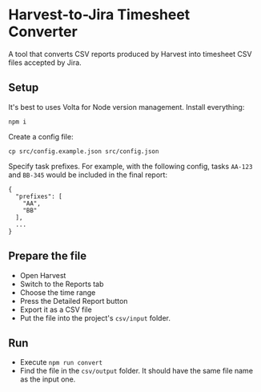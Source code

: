 # Harvest-to-Jira Timesheet Converter

A tool that converts CSV reports produced by Harvest into timesheet CSV files accepted by Jira.

## Setup

It's best to uses Volta for Node version management. Install everything:
```shell
npm i
```

Create a config file:
```shell
cp src/config.example.json src/config.json
```

Specify task prefixes. For example, with the following config, tasks `AA-123` and `BB-345` would be included in the final report:
```
{
  "prefixes": [
    "AA",
    "BB"
  ],
  ...
}
```

## Prepare the file

* Open Harvest
* Switch to the Reports tab
* Choose the time range
* Press the Detailed Report button
* Export it as a CSV file
* Put the file into the project's `csv/input` folder.

## Run

* Execute `npm run convert`
* Find the file in the `csv/output` folder. It should have the same file name as the input one.
